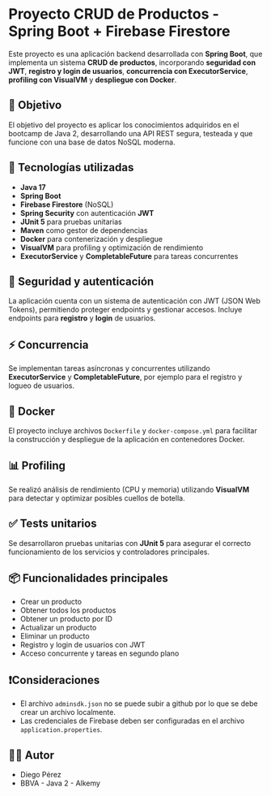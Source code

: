 # Proyecto CRUD de Productos - Spring Boot + Firebase Firestore

Este proyecto es una aplicación backend desarrollada con **Spring Boot**, que implementa un sistema **CRUD de productos**,
incorporando **seguridad con JWT**, **registro y login de usuarios**, **concurrencia con ExecutorService**, **profiling con VisualVM** y **despliegue con Docker**.

## 🚀 Objetivo

El objetivo del proyecto es aplicar los conocimientos adquiridos en el bootcamp de Java 2, desarrollando una API REST
segura, testeada y que funcione con una base de datos NoSQL moderna.

## 🧱 Tecnologías utilizadas

- **Java 17**
- **Spring Boot**
- **Firebase Firestore** (NoSQL)
- **Spring Security** con autenticación **JWT**
- **JUnit 5** para pruebas unitarias
- **Maven** como gestor de dependencias
- **Docker** para contenerización y despliegue
- **VisualVM** para profiling y optimización de rendimiento
- **ExecutorService** y **CompletableFuture** para tareas concurrentes

## 🔐 Seguridad y autenticación

La aplicación cuenta con un sistema de autenticación con JWT (JSON Web Tokens), permitiendo proteger endpoints y
gestionar accesos. Incluye endpoints para **registro** y **login** de usuarios.

## ⚡ Concurrencia

Se implementan tareas asíncronas y concurrentes utilizando **ExecutorService** y **CompletableFuture**, por ejemplo para el registro y logueo de usuarios.

## 🐳 Docker

El proyecto incluye archivos `Dockerfile` y `docker-compose.yml` para facilitar la construcción y despliegue de la aplicación en contenedores Docker.

## 📊 Profiling

Se realizó análisis de rendimiento (CPU y memoria) utilizando **VisualVM** para detectar y optimizar posibles cuellos de botella.

## ✅ Tests unitarios

Se desarrollaron pruebas unitarias con **JUnit 5** para asegurar el correcto funcionamiento de los servicios y
controladores principales.

## 📦 Funcionalidades principales

- Crear un producto
- Obtener todos los productos
- Obtener un producto por ID
- Actualizar un producto
- Eliminar un producto
- Registro y login de usuarios con JWT
- Acceso concurrente y tareas en segundo plano

## ❗Consideraciones

- El archivo `adminsdk.json` no se puede subir a github por lo que se debe crear un archivo localmente.
- Las credenciales de Firebase deben ser configuradas en el archivo `application.properties`.

## 🧑‍💻 Autor

- Diego Pérez
- BBVA - Java 2 - Alkemy